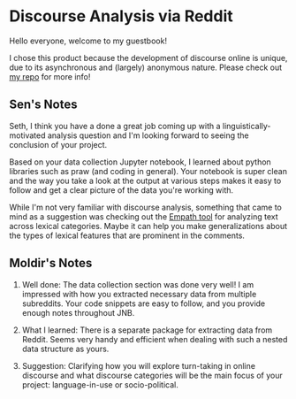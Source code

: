 # Discourse Analysis via Reddit

Hello everyone, welcome to my guestbook!

I chose this product because the development of discourse online is unique, due to its asynchronous and (largely) anonymous nature. Please check out [my repo](https://github.com/Data-Science-for-Linguists-2023/Analyzing-Discourse-Structure-via-Reddit) for more info!


## Sen's Notes
Seth, I think you have a done a great job coming up with a linguistically-motivated analysis question and I'm looking forward to seeing the conclusion of your project.

Based on your data collection Jupyter notebook, I learned about python libraries such as praw (and coding in general). Your notebook is super clean and the way you take a look at the output at various steps makes it easy to follow and get a clear picture of the data you're working with.

While I'm not very familiar with discourse analysis, something that came to mind as a suggestion was checking out the [Empath tool](https://github.com/Ejhfast/empath-client) for analyzing text across lexical categories. Maybe it can help you make generalizations about the types of lexical features that are prominent in the comments.

## Moldir's Notes

1. Well done: The data collection section was done very well! I am impressed with how you extracted necessary data from multiple subreddits. Your code snippets are easy to follow, and you provide enough notes throughout JNB.

2. What I learned: There is a separate package for extracting data from Reddit. Seems very handy and efficient when dealing with such a nested data structure as yours.

3. Suggestion: Clarifying how you will explore turn-taking in online discourse and what discourse categories will be the main focus of your project: language-in-use or socio-political.  